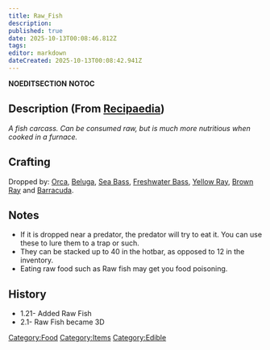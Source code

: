```yaml
---
title: Raw_Fish
description: 
published: true
date: 2025-10-13T00:08:46.812Z
tags: 
editor: markdown
dateCreated: 2025-10-13T00:08:42.941Z
---
```


__NOEDITSECTION__ __NOTOC__

## Description (From [Recipaedia](.. "wikilink"))

*A fish carcass. Can be consumed raw, but is much more nutritious when
cooked in a furnace.*

## Crafting

Dropped by: [Orca](Orca "wikilink"), [Beluga](../../Bestiary/Beluga.md "wikilink"), [Sea
Bass](../../Bestiary/Sea_Bass.md "wikilink"), [Freshwater
Bass](../../Bestiary/Freshwater_Bass.md "wikilink"), [Yellow Ray](Yellow_Ray "wikilink"),
[Brown Ray](../../Bestiary/Brown_Ray.md "wikilink") and [Barracuda](../../Bestiary/Barracuda.md "wikilink").

## Notes

  - If it is dropped near a predator, the predator will try to eat it.
    You can use these to lure them to a trap or such.
  - They can be stacked up to 40 in the hotbar, as opposed to 12 in the
    inventory.
  - Eating raw food such as Raw fish may get you food poisoning.

## History

  - 1.21- Added Raw Fish
  - 2.1- Raw Fish became 3D

[Category:Food](Category:Food "wikilink")
[Category:Items](Category:Items "wikilink")
[Category:Edible](Category:Edible "wikilink")